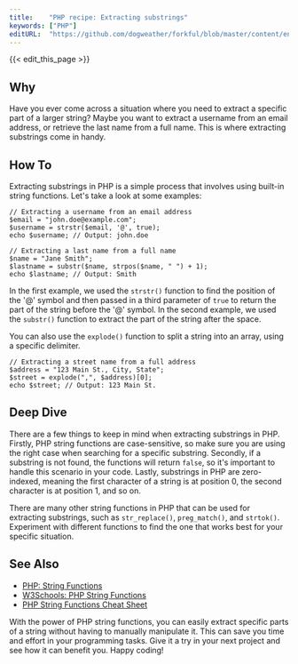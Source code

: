 ```yaml
---
title:    "PHP recipe: Extracting substrings"
keywords: ["PHP"]
editURL:  "https://github.com/dogweather/forkful/blob/master/content/en/php/extracting-substrings.md"
---
```


{{< edit_this_page >}}

## Why
Have you ever come across a situation where you need to extract a specific part of a larger string? Maybe you want to extract a username from an email address, or retrieve the last name from a full name. This is where extracting substrings come in handy.

## How To
Extracting substrings in PHP is a simple process that involves using built-in string functions. Let's take a look at some examples:

```
// Extracting a username from an email address
$email = "john.doe@example.com";
$username = strstr($email, '@', true);
echo $username; // Output: john.doe

// Extracting a last name from a full name
$name = "Jane Smith";
$lastname = substr($name, strpos($name, " ") + 1);
echo $lastname; // Output: Smith
```

In the first example, we used the `strstr()` function to find the position of the '@' symbol and then passed in a third parameter of `true` to return the part of the string before the '@' symbol. In the second example, we used the `substr()` function to extract the part of the string after the space.

You can also use the `explode()` function to split a string into an array, using a specific delimiter.

```
// Extracting a street name from a full address
$address = "123 Main St., City, State";
$street = explode(",", $address)[0];
echo $street; // Output: 123 Main St.
```

## Deep Dive
There are a few things to keep in mind when extracting substrings in PHP. Firstly, PHP string functions are case-sensitive, so make sure you are using the right case when searching for a specific substring. Secondly, if a substring is not found, the functions will return `false`, so it's important to handle this scenario in your code. Lastly, substrings in PHP are zero-indexed, meaning the first character of a string is at position 0, the second character is at position 1, and so on.

There are many other string functions in PHP that can be used for extracting substrings, such as `str_replace()`, `preg_match()`, and `strtok()`. Experiment with different functions to find the one that works best for your specific situation.

## See Also
- [PHP: String Functions](https://www.php.net/manual/en/ref.strings.php)
- [W3Schools: PHP String Functions](https://www.w3schools.com/php/php_ref_string.asp)
- [PHP String Functions Cheat Sheet](https://www.unixtimestamp.com/php-cheat-sheet/php-string-functions.php)

With the power of PHP string functions, you can easily extract specific parts of a string without having to manually manipulate it. This can save you time and effort in your programming tasks. Give it a try in your next project and see how it can benefit you. Happy coding!